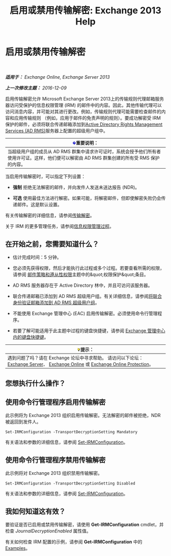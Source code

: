 ﻿---
title: '启用或禁用传输解密: Exchange 2013 Help'
TOCTitle: 启用或禁用传输解密
ms:assetid: 4663f54e-dd0a-4a42-983e-8765e2adc412
ms:mtpsurl: https://technet.microsoft.com/zh-cn/library/Dd638126(v=EXCHG.150)
ms:contentKeyID: 50490406
ms.date: 05/21/2018
mtps_version: v=EXCHG.150
ms.translationtype: MT
---

# 启用或禁用传输解密

 

_**适用于：** Exchange Online, Exchange Server 2013_

_**上一次修改主题：** 2016-12-09_

启用传输解密允许 Microsoft Exchange Server 2013上的传输规则代理邮箱服务器访问受保护的信息权限管理 (IRM) 的邮件中的内容。因此，其他传输代理可以访问消息内容，并可能对其进行更改。例如，传输规则代理可能需要检查邮件的内容和应用传输规则 （例如，应用于邮件的免责声明的规则）。要成功解密受 IRM 保护的邮件，必须将联合传递邮箱添加到[Active Directory Rights Management Services (AD RMS)](https://technet.microsoft.com/en-us/library/hh831364.aspx)服务器上配置的超级用户组中。

<table>
<thead>
<tr class="header">
<th><img src="images/Bb124558.important(EXCHG.150).gif" title="重要说明" alt="重要说明" />重要说明：</th>
</tr>
</thead>
<tbody>
<tr class="odd">
<td>当超级用户组的成员从 AD RMS 群集中请求许可证时，系统会授予他们所有者使用许可证。这样，他们便可以解密由 AD RMS 群集创建的所有受 RMS 保护的内容。</td>
</tr>
</tbody>
</table>


当启用传输解密时，可以指定下列设置：

  - **强制** 拒绝无法解密的邮件，并向发件人发送未送达报告 (NDR)。

  - **可选** 使用最佳方法进行解密。如果可能，将解密邮件，但即使解密失败仍会传递邮件。这是默认设置。

有关传输解密的详细信息，请参阅[传输解密](transport-decryption-exchange-2013-help.md)。

关于 IRM 的更多管理任务，请参阅[信息权限管理过程](information-rights-management-procedures-exchange-2013-help.md)。

## 在开始之前，您需要知道什么？

  - 估计完成时间：5 分钟。

  - 您必须先获得权限，然后才能执行此过程或多个过程。若要查看所需的权限，请参阅 [邮件策略和遵从性权限](messaging-policy-and-compliance-permissions-exchange-2013-help.md)主题中的\&quot;权限保护\&quot;条目。

  - AD RMS 服务器存在于 Active Directory 林中，并且可访问该服务器。

  - 联合传递邮箱已添加到 AD RMS 超级用户组。有关详细信息，请参阅[将联合身份验证邮箱添加到 AD RMS 超级用户组](add-the-federation-mailbox-to-the-ad-rms-super-users-group-exchange-2013-help.md)。

  - 不能使用 Exchange 管理中心 (EAC) 启用传输解密。必须使用命令行管理程序。

  - 若要了解可能适用于此主题中过程的键盘快捷键，请参阅 [Exchange 管理中心内的键盘快捷键](keyboard-shortcuts-in-the-exchange-admin-center-exchange-online-protection-help.md)。

<table>
<thead>
<tr class="header">
<th><img src="images/Bb124558.tip(EXCHG.150).gif" title="提示" alt="提示" />提示：</th>
</tr>
</thead>
<tbody>
<tr class="odd">
<td>遇到问题了吗？请在 Exchange 论坛中寻求帮助。 请访问以下论坛：<a href="https://go.microsoft.com/fwlink/p/?linkid=60612">Exchange Server</a>、 <a href="https://go.microsoft.com/fwlink/p/?linkid=267542">Exchange Online</a> 或 <a href="https://go.microsoft.com/fwlink/p/?linkid=285351">Exchange Online Protection</a>。</td>
</tr>
</tbody>
</table>


## 您想执行什么操作？

## 使用命令行管理程序启用传输解密

此示例将为 Exchange 2013 组织启用传输解密。无法解密的邮件被拒绝，NDR 被返回到发件人。

    Set-IRMConfiguration -TransportDecryptionSetting Mandatory

有关语法和参数的详细信息，请参阅 [Set-IRMConfiguration](https://technet.microsoft.com/zh-cn/library/dd979792\(v=exchg.150\))。

## 使用命令行管理程序禁用传输解密

此示例将对 Exchange 2013 组织禁用传输解密。

    Set-IRMConfiguration -TransportDecryptionSetting Disabled

有关语法和参数的详细信息，请参阅 [Set-IRMConfiguration](https://technet.microsoft.com/zh-cn/library/dd979792\(v=exchg.150\))。

## 我如何知道这有效？

要验证是否已启用或禁用传输解密，请使用 **Get-IRMConfiguration** cmdlet，并检查 *JournalDecryptionEnabled* 属性值。

有关如何检查 IRM 配置的示例，请参阅 **Get-IRMConfiguration** 中的[Examples](https://technet.microsoft.com/zh-cn/e1821219-fe18-4642-a9c2-58eb0aadd61a\(exchg.150\)#examples)。

